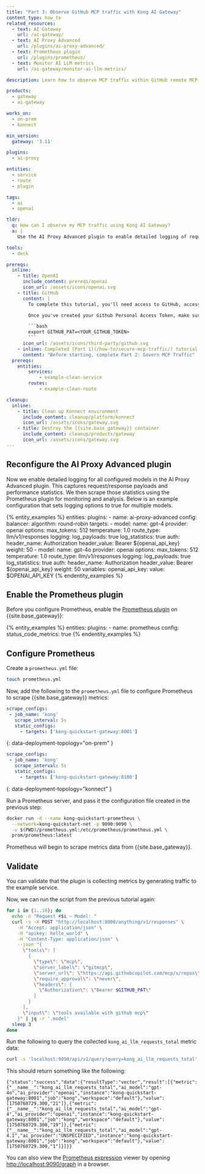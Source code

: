 ```yaml
---
title: "Part 3: Observe GitHub MCP traffic with Kong AI Gateway"
content_type: how_to
related_resources:
  - text: AI Gateway
    url: /ai-gateway/
  - text: AI Proxy Advanced
    url: /plugins/ai-proxy-advanced/
  - text: Prometheus plugin
    url: /plugins/prometheus/
  - text: Monitor AI LLM metrics
    url: /ai-gateway/monitor-ai-llm-metrics/

description: Learn how to observe MCP traffic within GitHub remote MCP server with the AI Proxy Advanced and {{ site.base_gateway }} Prometheus plugin

products:
  - gateway
  - ai-gateway

works_on:
  - on-prem
  - konnect

min_version:
  gateway: '3.11'

plugins:
  - ai-proxy

entities:
  - service
  - route
  - plugin

tags:
  - ai
  - openai

tldr:
  q: How can I observe my MCP traffic using Kong AI Gateway?
  a: |
    Use the AI Proxy Advanced plugin to enable detailed logging of request payloads and statistics for all AI models. Then enable and configure the Prometheus plugin on Kong AI Gateway to scrape these metrics. This setup allows you to monitor MCP traffic in real time and analyze model usage and performance with Prometheus.

tools:
  - deck

prereqs:
  inline:
    - title: OpenAI
      include_content: prereqs/openai
      icon_url: /assets/icons/openai.svg
    - title: GitHub
      content: |
        To complete this tutorial, you'll need access to GitHub, access to GitHub repository and [Github Access Token](https://docs.github.com/en/authentication/keeping-your-account-and-data-secure/managing-your-personal-access-tokens).

        Once you've created your Github Personal Access Token, make sure to export it as an environment variable by running the following command:

        ```bash
        export GITHUB_PAT=<YOUR_GITHUB_TOKEN>
        ```
      icon_url: /assets/icons/third-party/github.svg
    - inline: Completed [Part 1](/how-to/secure-mcp-traffic/) tutorial
      content: "Before starting, complete Part 2: Govern MCP Traffic"
  prereqs:
    entities:
        services:
            - example-clean-service
        routes:
            - example-clean-route

cleanup:
  inline:
    - title: Clean up Konnect environment
      include_content: cleanup/platform/konnect
      icon_url: /assets/icons/gateway.svg
    - title: Destroy the {{site.base_gateway}} container
      include_content: cleanup/products/gateway
      icon_url: /assets/icons/gateway.svg
---
```


## Reconfigure the AI Proxy Advanced plugin

Now we enable detailed logging for all configured models in the AI Proxy Advanced plugin. This captures request/response payloads and performance statistics. We then scrape those statistics using the Prometheus plugin for monitoring and analysis. Below is an example configuration that sets logging options to true for multiple models.

{% entity_examples %}
entities:
  plugins:
    - name: ai-proxy-advanced
      config:
        balancer:
          algorithm: round-robin
        targets:
          - model:
              name: gpt-4
              provider: openai
              options:
                max_tokens: 512
                temperature: 1.0
            route_type: llm/v1/responses
            logging:
              log_payloads: true
              log_statistics: true
            auth:
              header_name: Authorization
              header_value: Bearer ${openai_api_key}
            weight: 50
          - model:
              name: gpt-4o
              provider: openai
              options:
                max_tokens: 512
                temperature: 1.0
            route_type: llm/v1/responses
            logging:
              log_payloads: true
              log_statistics: true
            auth:
              header_name: Authorization
              header_value: Bearer ${openai_api_key}
            weight: 50
variables:
  openai_api_key:
    value: $OPENAI_API_KEY
{% endentity_examples %}

## Enable the Prometheus plugin

Before you configure Prometheus, enable the [Prometheus plugin](/plugins/prometheus/) on {{site.base_gateway}}:

{% entity_examples %}
entities:
  plugins:
    - name: prometheus
      config:
        status_code_metrics: true
{% endentity_examples %}

## Configure Prometheus

Create a `prometheus.yml` file:

```sh
touch prometheus.yml
```

Now, add the following to the `prometheus.yml` file to configure Prometheus to scrape {{site.base_gateway}} metrics:

```yaml
scrape_configs:
 - job_name: 'kong'
   scrape_interval: 5s
   static_configs:
     - targets: ['kong-quickstart-gateway:8001']
```
{: data-deployment-topology="on-prem" }

```yaml
scrape_configs:
 - job_name: 'kong'
   scrape_interval: 5s
   static_configs:
     - targets: ['kong-quickstart-gateway:8100']
```
{: data-deployment-topology="konnect" }

Run a Prometheus server, and pass it the configuration file created in the previous step:

```sh
docker run -d --name kong-quickstart-prometheus \
  --network=kong-quickstart-net -p 9090:9090 \
  -v $(PWD)/prometheus.yml:/etc/prometheus/prometheus.yml \
  prom/prometheus:latest
```

Prometheus will begin to scrape metrics data from {{site.base_gateway}}.

## Validate

You can validate that the plugin is collecting metrics by generating traffic to the example service.

Now, we can run the script from the previous tutorial again:

```bash
for i in {1..10}; do
  echo -n "Request #$i — Model: "
  curl -s -X POST "http://localhost:8000/anything/v1/responses" \
    -H "Accept: application/json" \
    -H "apikey: hello_world" \
    -H "Content-Type: application/json" \
    --json "{
      \"tools\": [
        {
          \"type\": \"mcp\",
          \"server_label\": \"gitmcp\",
          \"server_url\": \"https://api.githubcopilot.com/mcp/x/repos\",
          \"require_approval\": \"never\",
          \"headers\": {
            \"Authorization\": \"Bearer $GITHUB_PAT\"
          }
        }
      ],
      \"input\": \"tools available with github mcp\"
    }" | jq -r '.model'
  sleep 3
done
```


Run the following to query the collected `kong_ai_llm_requests_total` metric data:

```sh
curl -s 'localhost:9090/api/v1/query?query=kong_ai_llm_requests_total'
```

This should return something like the following:
```
{"status":"success","data":{"resultType":"vector","result":[{"metric":{"__name__":"kong_ai_llm_requests_total","ai_model":"gpt-4o","ai_provider":"openai","instance":"kong-quickstart-gateway:8001","job":"kong","workspace":"default"},"value":[1750768729.300,"21"]},{"metric":{"__name__":"kong_ai_llm_requests_total","ai_model":"gpt-4","ai_provider":"openai","instance":"kong-quickstart-gateway:8001","job":"kong","workspace":"default"},"value":[1750768729.300,"19"]},{"metric":{"__name__":"kong_ai_llm_requests_total","ai_model":"gpt-4.1","ai_provider":"UNSPECIFIED","instance":"kong-quickstart-gateway:8001","job":"kong","workspace":"default"},"value":[1750768729.300,"1"]}]}}
```

You can also view the [Prometheus expression](https://prometheus.io/docs/prometheus/latest/querying/basics/) viewer by opening [http://localhost:9090/graph](http://localhost:9090/graph) in a browser.